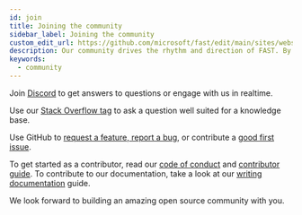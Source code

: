 ```yaml
---
id: join
title: Joining the community
sidebar_label: Joining the community
custom_edit_url: https://github.com/microsoft/fast/edit/main/sites/website/src/docs/community/join.md
description: Our community drives the rhythm and direction of FAST. By taking part, your voice will help shape our future.
keywords:
  - community
---
```


Join [Discord](https://discord.gg/FcSNfg4) to get answers to questions or engage with us in realtime.

Use our [Stack Overflow tag](https://stackoverflow.com/questions/tagged/fast-ui) to ask a question well suited for a knowledge base.

Use GitHub to [request a feature, report a bug](https://github.com/Microsoft/fast/issues/new/choose), or contribute a [good first issue](https://github.com/Microsoft/fast/labels/community:good-first-issue).

To get started as a contributor, read our [code of conduct](./code-of-conduct.md) and [contributor guide](./contributor-guide.md). To contribute to our documentation, take a look at our [writing documentation](./writing-documentation.md) guide.

We look forward to building an amazing open source community with you.
